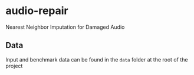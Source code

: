 # audio-repair
Nearest Neighbor Imputation for Damaged Audio

## Data

Input and benchmark data can be found in the `data` folder at the root of the project